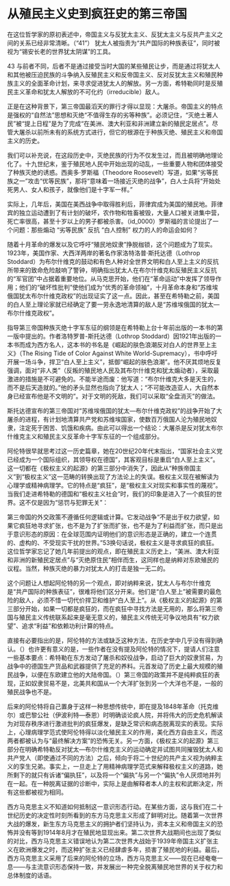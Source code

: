 # 从殖民主义史到疯狂史的第三帝国

在这位哲学家的原初表述中，帝国主义与反犹太主义、反犹太主义与反共产主义之间的关系已经非常清晰。（“41”） 犹太人被指责为“共产国际的种族表征”，同时被视为“锡安长老的世界犹太阴谋”的工具。

43 与前者不同，后者不是通过接受当时大国的某些殖民让步，而是通过将犹太人和其他被压迫民族的斗争纳入反殖民主义和反帝国主义、反对反犹太主义和殖民种族主义的全面革命计划，来寻求促进犹太人的解放。另一方面，希特勒同时是反殖民主义革命和犹太人解放的不可化约（irreducible）敌人。

正是在这种背景下，第三帝国最滔天的罪行才得以显现：大屠杀。帝国主义的特点是强权的“自然法”思想和灭绝“不值得生存的劣等种族”。必须记住，“灭绝土著人民”被“提上日程”是为了完成“在美洲、澳大利亚和非洲建立新的殖民定居点”。尽管大屠杀以前所未有的系统方式进行，但它的根源在于种族灭绝、殖民主义和帝国主义的历史。

我们可以补充说，在这段历史中，灭绝民族的行为不仅发生过，而且被明确地理论化了。十九世纪末，鉴于殖民地人民中开始出现的动乱，一些重要人物和团体接受了种族灭绝的诱惑。西奥多·罗斯福（Theodore Roosevelt）写道，如果“劣等民族之一”攻击“优等民族”，那将“意味着一场接近灭绝的战争”，白人士兵将“开始处死男人、女人和孩子，就像他们是十字军一样。”

实际上，几年后，美国在美西战争中取得胜利后，菲律宾成为美国的殖民地。菲律宾的独立运动遭到了有计划的破坏，农作物和牲畜被毁，大量人口被关进集中营，死亡率很高，甚至十岁以上的男子都被杀害。（id_0000）罗斯福的言论提出了一个问题：那些煽动 “劣等民族” 反抗 “白人控制” 权力的人的命运会如何？

随着十月革命的爆发以及它呼吁“殖民地奴隶”挣脱枷锁，这个问题成为了现实。1923年，美国作家、大西洋两岸的著名作家洛特洛普·斯托达德（Lothrop Stoddard）为布尔什维克的鼓动和有色人种对全世界文明和白人至上主义的反抗所带来的致命危险敲响了警钟，明确指出犹太人在布尔什维克和反殖民主义反抗的“军官团”中占据着重要地位。从马克思开始，他们在“革命运动”中发挥了领导作用；他们的“破坏性批判”使他们成为“优秀的革命领袖”，十月革命本身和“苏维埃俄国犹太布尔什维克政权”的出现证实了这一点。因此，甚至在希特勒之前，美国的白人至上理论家就已经确定了要一劳永逸地清算的敌人是“苏维埃俄国的犹太—布尔什维克政权”。

指导第三帝国种族灭绝十字军东征的纲领是在希特勒上台十年前出版的一本书的第一版中提出的。作者洛特罗普-斯托达德（Lothrop Stoddard）因1921年出版的一本书而成为西方名人，这本书的书名是《崛起的肤色浪潮反对白人的世界至上主义》（The Rising Tide of Color Against White World-Supremacy），书中呼吁开展一场斗争，捍卫“白人至上主义”，抵御“崛起的肤色浪潮”。他不厌其烦地反复强调，面对“非人类”（反叛的殖民地人民及其布尔什维克和犹太煽动者），采取最激进的措施是不可避免的。不能半途而废：他写道：“布尔什维克大多是天生的，而不是后天造就的。”他的矛头显然也指向了犹太人；“不可能改造亚人，大自然本身已经宣布他是不文明的”。对于文明的死敌，我们可以采取“全盘消灭”的做法。

斯托达德宣布的第三帝国对“苏维埃俄国的犹太—布尔什维克政权”的战争开始了大屠杀的进程，有计划地清算共产党和苏维埃国家，使数百万俄国人沦为殖民地奴隶，注定死于困苦、饥饿和疾病。由此可以得出一个结论：大屠杀是反对犹太布尔什维克主义和殖民主义反革命十字军东征的一个组成部分。

阿伦特很早就思考过这一历史篇章，她在20世纪20年代末指出，“国家社会主义党已经成为一个国际组织，其领导权在德国”，其客观目标是重启“白人至上主义”。这一切都在《极权主义的起源》的第三部分中消失了，因此从“种族帝国主义”到“极权主义”这一范畴的转换出现了方法论上的失误。极权主义现在被解读为心理学或精神病理学。它的特点是“疯狂”，是“极权主义对现实和事实性的蔑视”。当我们走进希特勒的德国和“极权主义社会”时，我们的印象是进入了一个疯狂的世界。这不仅是因为“惩罚与犯罪无关”：

第三帝国的外交政策不遵循任何逻辑或计算。它发动战争“不是出于权力欲望，如果它疯狂地寻求扩张，也不是为了扩张而扩张，也不是为了利益而扩张，而只是出于意识形态的原因：在全球范围内证明他们的意识形态是正确的，建立一个连贯的、虚构的、不受现实干扰的世界。”53换句话说，极权主义是寻求疯狂的疯狂。这位哲学家忘记了她几年前提出的观点，即在殖民主义历史上，“美洲、澳大利亚和非洲的新殖民定居点”与“灭绝原住民”相伴而生，这同样也是纳粹对东欧殖民的议程。当然，种族灭绝的暴力对犹太人的打击是独一无二的。

这个问题让人想起阿伦特的另一个观点，即对纳粹来说，犹太人与布尔什维克是“共产国际的种族表征”，很难将他们区分开来。他们是“白人至上”被需要的最危险的敌人，必须不惜一切代价捍卫和维护“白人至上”。从《极权主义的起源》的第三部分开始，如果一切都是疯狂的，而在疯狂中寻找方法是无用的，那么将第三帝国与殖民主义传统联系起来是毫无意义的，殖民主义传统无可争议地具有“权力欲望”、追求“利益”和依赖功利计算的特点。

直接有必要指出的是，阿伦特的方法或缺乏这种方法，在历史学中几乎没有得到确认。（）也许更有意义的是，一些作者在没有提及阿伦特的情况下，提请人们注意一些基本要点：希特勒在东方发动了屠杀和奴役战争，启动了巨大的奴隶贸易，为战争中的德国生产货品和武器提供了充足的养料。元首发动了历史上最大规模的殖民战争，以便在东欧建立他的大陆帝国。（）第三帝国的政策并不是纯粹疯狂的表现，正如奴隶贸易不是，北美共和国从一个大洋扩张到另一个大洋也不是，一般的殖民战争也不是。

后来的阿伦特将自己置身于这样一种思想传统中，即在提及1848年革命（托克维尔）或巴黎公社（伊波利特—泰恩）时明确谈论疯人院，并将伟大的历史危机解读为对现存秩序进行激进批判的疯狂爆发，是缺乏常识和病态脱离现实的表现。实际上，心理病理学范式使阿伦特得以淡化殖民主义的作用，美化西方自由主义，而这两者都被认为与“最终解决方案”的恐怖无关。另一方面，《极权主义的起源》第三部分在明确希特勒反对犹太—布尔什维克主义的运动确定并试图共同摧毁犹太人和共产党人（即使通过不同的方法）之后，倾向于将二十世纪的共产主义视为纳粹主义的孪生兄弟。事实上，一旦走上了用精神病理学范式来解释极权主义的道路，她所剩下的就只有诉诸“偏执狂”，以及将一个“偏执”与另一个“偏执”令人厌烦地并列在一起。在一种脱离证据的诊断中，实际上是由解释者本人的主权和武断决定，所有这些都被视为相同。

西方马克思主义不知道如何抵制这一意识形态行动。在某些方面，这与我们在二十世纪历史的决定性时刻所看到的东方马克思主义形成了鲜明对比。随着第一次世界大战的爆发，新生东方马克思主义的拥护者们坚持认为，资本主义和帝国主义的恐怖并没有等到1914年8月才在殖民地显现出来。第二次世界大战期间也出现了类似的对比，西方马克思主义错误地认为第二次世界大战始于1939年帝国主义扩张主义在欧洲爆发之时，而这种扩张主义已经肆虐多年，损害了殖民地的利益。最后，西方马克思主义采用了后来的阿伦特的立场，西方马克思主义——现在已经奄奄一息——与主流意识形态保持一致，并发展出一种完全脱离殖民地世界的关于权力和总体制度的话语。

